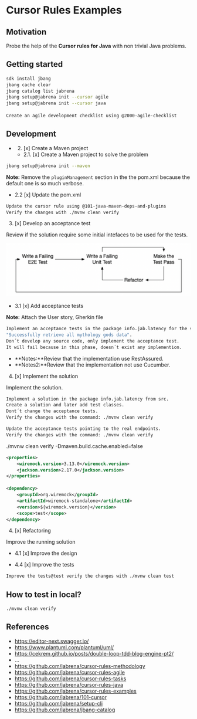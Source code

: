 # Cursor Rules Examples

## Motivation

Probe the help of the **Cursor rules for Java** with non trivial Java problems.

## Getting started

```bash
sdk install jbang
jbang cache clear
jbang catalog list jabrena
jbang setup@jabrena init --cursor agile
jbang setup@jabrena init --cursor java

Create an agile development checklist using @2000-agile-checklist
```

## Development

- 2. [x] Create a Maven project

  - 2.1. [x] Create a Maven project to solve the problem

```bash
jbang setup@jabrena init --maven
```


**Note:** Remove the `pluginManagement` section in the the pom.xml because the default one is so much verbose.


  - 2.2 [x] Update the pom.xml

```bash
Update the cursor rule using @101-java-maven-deps-and-plugins
Verify the changes with ./mvnw clean verify
```

3. [x] Develop an acceptance test

Review if the solution require some initial intefaces to be used for the tests.

![](./docs/double-loop-tdd.png)

- 3.1 [x] Add acceptance tests

**Note:** Attach the User story, Gherkin file

```bash
Implement an acceptance tests in the package info.jab.latency for the scenario:
"Successfully retrieve all mythology gods data".
Don´t develop any source code, only implement the acceptance test.
It will fail because in this phase, doesn´t exist any implemention.
```

- **Notes:**Review that the implementation use RestAssured.
- **Notes2:**Review that the implementation not use Cucumber.

4. [x] Implement the solution

Implement the solution.

```bash
Implement a solution in the package info.jab.latency from src.
Create a solution and later add test classes.
Dont´t change the acceptance tests.
Verify the changes with the command: ./mvnw clean verify
```

```bash
Update the acceptance tests pointing to the real endpoints.
Verify the changes with the command: ./mvnw clean verify
```

./mvnw clean verify -Dmaven.build.cache.enabled=false

```xml
<properties>
    <wiremock.version>3.13.0</wiremock.version>
    <jackson.version>2.17.0</jackson.version>
</properties>

<dependency>
    <groupId>org.wiremock</groupId>
    <artifactId>wiremock-standalone</artifactId>
    <version>${wiremock.version}</version>
    <scope>test</scope>
</dependency>
```

4. [x] Refactoring

Improve the running solution

- 4.1 [x] Improve the design

- 4.4 [x] Improve the tests

```bash
Improve the tests@test verify the changes with ./mvnw clean test
```

## How to test in local?

```bash
./mvnw clean verify
```

## References

- https://editor-next.swagger.io/
- https://www.plantuml.com/plantuml/uml/
- https://cekrem.github.io/posts/double-loop-tdd-blog-engine-pt2/
- ...
- https://github.com/jabrena/cursor-rules-methodology
- https://github.com/jabrena/cursor-rules-agile
- https://github.com/jabrena/cursor-rules-tasks
- https://github.com/jabrena/cursor-rules-java
- https://github.com/jabrena/cursor-rules-examples
- https://github.com/jabrena/101-cursor
- https://github.com/jabrena/setup-cli
- https://github.com/jabrena/jbang-catalog
